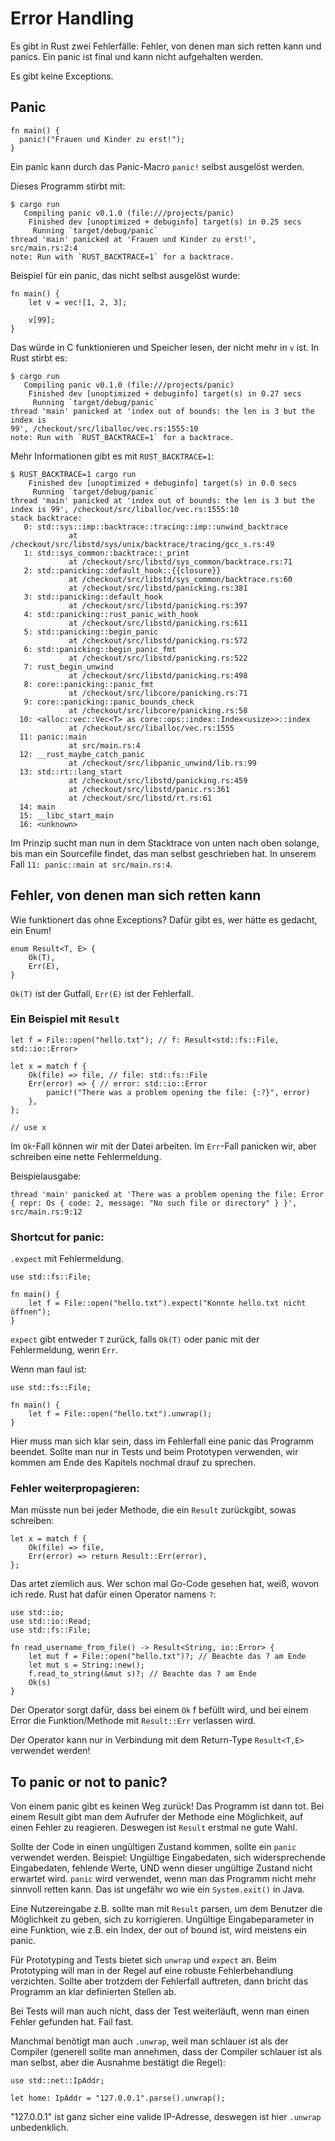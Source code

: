 # Error Handling

Es gibt in Rust zwei Fehlerfälle: Fehler, von denen man sich retten kann und panics. Ein panic ist final und kann nicht aufgehalten werden.

Es gibt keine Exceptions.

## Panic

```
fn main() {
  panic!("Frauen und Kinder zu erst!");
}
```

Ein panic kann durch das Panic-Macro `panic!` selbst ausgelöst werden.

Dieses Programm stirbt mit:

```
$ cargo run
   Compiling panic v0.1.0 (file:///projects/panic)
    Finished dev [unoptimized + debuginfo] target(s) in 0.25 secs
     Running `target/debug/panic`
thread 'main' panicked at 'Frauen und Kinder zu erst!', src/main.rs:2:4
note: Run with `RUST_BACKTRACE=1` for a backtrace.
```

Beispiel für ein panic, das nicht selbst ausgelöst wurde:

```
fn main() {
    let v = vec![1, 2, 3];

    v[99];
}
```

Das würde in C funktionieren und Speicher lesen, der nicht mehr in `v` ist. In Rust stirbt es:

```
$ cargo run
   Compiling panic v0.1.0 (file:///projects/panic)
    Finished dev [unoptimized + debuginfo] target(s) in 0.27 secs
     Running `target/debug/panic`
thread 'main' panicked at 'index out of bounds: the len is 3 but the index is
99', /checkout/src/liballoc/vec.rs:1555:10
note: Run with `RUST_BACKTRACE=1` for a backtrace.
```

Mehr Informationen gibt es mit `RUST_BACKTRACE=1`:

```
$ RUST_BACKTRACE=1 cargo run
    Finished dev [unoptimized + debuginfo] target(s) in 0.0 secs
     Running `target/debug/panic`
thread 'main' panicked at 'index out of bounds: the len is 3 but the index is 99', /checkout/src/liballoc/vec.rs:1555:10
stack backtrace:
   0: std::sys::imp::backtrace::tracing::imp::unwind_backtrace
             at /checkout/src/libstd/sys/unix/backtrace/tracing/gcc_s.rs:49
   1: std::sys_common::backtrace::_print
             at /checkout/src/libstd/sys_common/backtrace.rs:71
   2: std::panicking::default_hook::{{closure}}
             at /checkout/src/libstd/sys_common/backtrace.rs:60
             at /checkout/src/libstd/panicking.rs:381
   3: std::panicking::default_hook
             at /checkout/src/libstd/panicking.rs:397
   4: std::panicking::rust_panic_with_hook
             at /checkout/src/libstd/panicking.rs:611
   5: std::panicking::begin_panic
             at /checkout/src/libstd/panicking.rs:572
   6: std::panicking::begin_panic_fmt
             at /checkout/src/libstd/panicking.rs:522
   7: rust_begin_unwind
             at /checkout/src/libstd/panicking.rs:498
   8: core::panicking::panic_fmt
             at /checkout/src/libcore/panicking.rs:71
   9: core::panicking::panic_bounds_check
             at /checkout/src/libcore/panicking.rs:58
  10: <alloc::vec::Vec<T> as core::ops::index::Index<usize>>::index
             at /checkout/src/liballoc/vec.rs:1555
  11: panic::main
             at src/main.rs:4
  12: __rust_maybe_catch_panic
             at /checkout/src/libpanic_unwind/lib.rs:99
  13: std::rt::lang_start
             at /checkout/src/libstd/panicking.rs:459
             at /checkout/src/libstd/panic.rs:361
             at /checkout/src/libstd/rt.rs:61
  14: main
  15: __libc_start_main
  16: <unknown>
```

Im Prinzip sucht man nun in dem Stacktrace von unten nach oben solange, bis man ein Sourcefile findet, das man selbst geschrieben hat. In unserem Fall `11: panic::main at src/main.rs:4`.

## Fehler, von denen man sich retten kann

Wie funktionert das ohne Exceptions? Dafür gibt es, wer hätte es gedacht, ein Enum!

```
enum Result<T, E> {
    Ok(T),
    Err(E),
}
```

`Ok(T)` ist der Gutfall, `Err(E)` ist der Fehlerfall.

### Ein Beispiel mit `Result`

```
let f = File::open("hello.txt"); // f: Result<std::fs::File, std::io::Error>

let x = match f {
    Ok(file) => file, // file: std::fs::File
    Err(error) => { // error: std::io::Error
        panic!("There was a problem opening the file: {:?}", error)
    },
};

// use x
```

Im `Ok`-Fall können wir mit der Datei arbeiten. Im `Err`-Fall panicken wir, aber schreiben eine nette Fehlermeldung.

Beispielausgabe:
```
thread 'main' panicked at 'There was a problem opening the file: Error { repr: Os { code: 2, message: "No such file or directory" } }', src/main.rs:9:12
```

### Shortcut for panic:
`.expect` mit Fehlermeldung.

```
use std::fs::File;

fn main() {
    let f = File::open("hello.txt").expect("Konnte hello.txt nicht öffnen");
}
```

`expect` gibt entweder `T` zurück, falls `Ok(T)` oder panic mit der Fehlermeldung, wenn `Err`.

Wenn man faul ist:
```
use std::fs::File;

fn main() {
    let f = File::open("hello.txt").unwrap();
}
```

Hier muss man sich klar sein, dass im Fehlerfall eine panic das Programm beendet. Sollte man nur in Tests und beim Prototypen verwenden, wir kommen am Ende des Kapitels nochmal drauf zu sprechen.

### Fehler weiterpropagieren:

Man müsste nun bei jeder Methode, die ein `Result` zurückgibt, sowas schreiben:

```
let x = match f {
    Ok(file) => file,
    Err(error) => return Result::Err(error),
};
```

Das artet ziemlich aus. Wer schon mal Go-Code gesehen hat, weiß, wovon ich rede. Rust hat dafür einen Operator namens `?`:

```
use std::io;
use std::io::Read;
use std::fs::File;

fn read_username_from_file() -> Result<String, io::Error> {
    let mut f = File::open("hello.txt")?; // Beachte das ? am Ende
    let mut s = String::new();
    f.read_to_string(&mut s)?; // Beachte das ? am Ende
    Ok(s)
}
```
Der Operator sorgt dafür, dass bei einem `Ok` f befüllt wird, und bei einem Error die Funktion/Methode mit `Result::Err` verlassen wird.

Der Operator kann nur in Verbindung mit dem Return-Type `Result<T,E>` verwendet werden!

## To panic or not to panic?

Von einem panic gibt es keinen Weg zurück! Das Programm ist dann tot. Bei einem Result gibt man dem Aufrufer der Methode eine Möglichkeit, auf einen Fehler zu reagieren. Deswegen ist `Result` erstmal ne gute Wahl.

Sollte der Code in einen ungültigen Zustand kommen, sollte ein `panic` verwendet werden. Beispiel: Ungültige Eingabedaten, sich widersprechende Eingabedaten, fehlende Werte, UND wenn dieser ungültige Zustand nicht erwartet wird. `panic` wird verwendet,
wenn man das Programm nicht mehr sinnvoll retten kann. Das ist ungefähr wo wie ein `System.exit()` in Java.

Eine Nutzereingabe z.B. sollte man mit `Result` parsen, um dem Benutzer die Möglichkeit zu geben, sich zu korrigieren. Ungültige Eingabeparameter in eine Funktion, wie z.B. ein Index, der out of bound ist, wird meistens ein panic.

Für Prototyping and Tests bietet sich `unwrap` und `expect` an. Beim Prototyping will man in der Regel auf eine robuste Fehlerbehandlung verzichten. Sollte aber trotzdem der Fehlerfall auftreten, dann bricht das Programm an klar definierten Stellen ab. 

Bei Tests will man auch nicht, dass der Test weiterläuft, wenn man einen Fehler gefunden hat. Fail fast.

Manchmal benötigt man auch `.unwrap`, weil man schlauer ist als der Compiler (generell sollte man annehmen, dass der Compiler schlauer ist als man selbst, aber die Ausnahme bestätigt die Regel):

```
use std::net::IpAddr;

let home: IpAddr = "127.0.0.1".parse().unwrap();
```
"127.0.0.1" ist ganz sicher eine valide IP-Adresse, deswegen ist hier `.unwrap` unbedenklich.